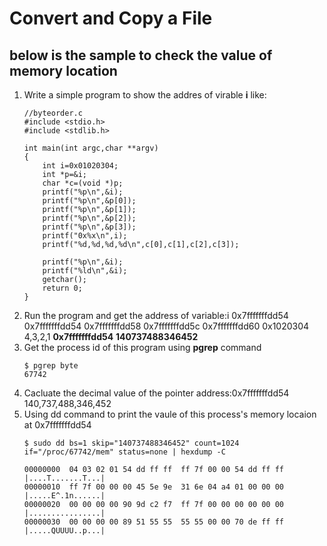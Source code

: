 # Convert and Copy a File

## below is the sample to check the value of memory location
1. Write a simple program to show the addres of virable **i** like:
    ```
    //byteorder.c
    #include <stdio.h>
    #include <stdlib.h>

    int main(int argc,char **argv)
    {
        int i=0x01020304;
        int *p=&i;
        char *c=(void *)p;
        printf("%p\n",&i);
        printf("%p\n",&p[0]);
        printf("%p\n",&p[1]);
        printf("%p\n",&p[2]);
        printf("%p\n",&p[3]);
        printf("0x%x\n",i);
        printf("%d,%d,%d,%d\n",c[0],c[1],c[2],c[3]);
       
        printf("%p\n",&i);
        printf("%ld\n",&i);
        getchar();
        return 0;
    }

    ```
1. Run the program and get the address of variable:i
    0x7fffffffdd54
    0x7fffffffdd54
    0x7fffffffdd58
    0x7fffffffdd5c
    0x7fffffffdd60
    0x1020304
    4,3,2,1
    **0x7fffffffdd54**
    **140737488346452**
1. Get the process id of this program using **pgrep** command
    ```
    $ pgrep byte
    67742
    ```
1. Cacluate the decimal value of the pointer address:0x7fffffffdd54
    140,737,488,346,452
1. Using dd command to print the vaule of this process's memory locaion at 0x7fffffffdd54
    ```
    $ sudo dd bs=1 skip="140737488346452" count=1024 if="/proc/67742/mem" status=none | hexdump -C
    
    00000000  04 03 02 01 54 dd ff ff  ff 7f 00 00 54 dd ff ff  |....T.......T...|
    00000010  ff 7f 00 00 00 45 5e 9e  31 6e 04 a4 01 00 00 00  |.....E^.1n......|
    00000020  00 00 00 00 90 9d c2 f7  ff 7f 00 00 00 00 00 00  |................|
    00000030  00 00 00 00 89 51 55 55  55 55 00 00 70 de ff ff  |.....QUUUU..p...|
    ```

